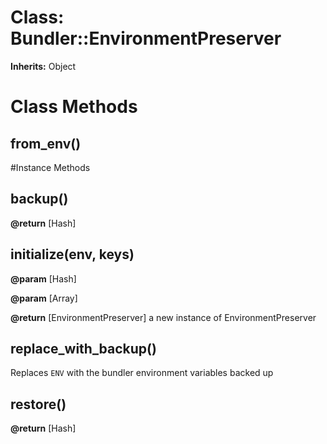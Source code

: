 # Class: Bundler::EnvironmentPreserver
**Inherits:** Object
    



# Class Methods
## from_env() [](#method-c-from_env)

#Instance Methods
## backup() [](#method-i-backup)

**@return** [Hash] 

## initialize(env, keys) [](#method-i-initialize)

**@param** [Hash] 

**@param** [Array<String>] 

**@return** [EnvironmentPreserver] a new instance of EnvironmentPreserver

## replace_with_backup() [](#method-i-replace_with_backup)
Replaces `ENV` with the bundler environment variables backed up

## restore() [](#method-i-restore)

**@return** [Hash] 

